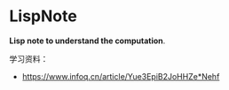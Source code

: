 # LispNote

**Lisp note to understand the computation**.


学习资料：

- https://www.infoq.cn/article/Yue3EpiB2JoHHZe*Nehf